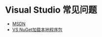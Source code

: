 # Visual Studio 常见问题

* [MSDN](https://docs.microsoft.com/zh-cn/previous-versions/ms123401(v=msdn.10))
* [VS NuGet加载本地程序包](https://www.git-scm.com/download/win)